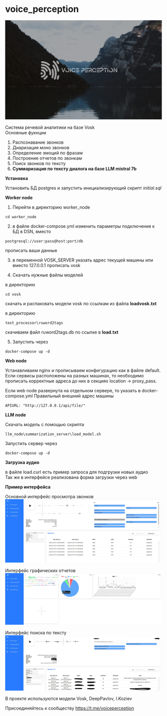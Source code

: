 # voice_perception
![Alt text](https://github.com/bogdal1993/voice_perception/blob/main/Annotation%202023-08-29%20210405.jpg?raw=true "Основной интерфейс")

Система речевой аналитики на базе Vosk  
Основные фукнции
1. Распознавание звонков
2. Диаризация моно звонков
3. Определение эмоций по фразам
4. Построение отчетов по звонкам
5. Поиск звонков по тексту
6. **Суммаризация по тексту диалога на базе LLM mistral 7b**

**Установка**

Установить БД postgres и запустить инициализирующий скрипт *initial.sql*

**Worker node**


1. Перейти в директорию worker_node
```
cd worker_node
```
2. в файле docker-compose.yml изменить параметры подключения к БД в DSN, вместо 
```
postgresql://user:pass@host:port/db
```
прописать ваши данные  


3. в переменной VOSK_SERVER указать адрес текущей машины или вместо 127.0.0.1 прописать vosk  

4. Скачать нужные файлы моделей

в директорию 
```
cd vosk 
```
скачать и распаковать модели vosk по ссылкам из файла **loadvosk.txt**  


в директорию 
```
text_processor\ruword2tags
```
скачиваем файл ruword2tags.db по ссылке в **load.txt**  

5. Запустить через 
```
docker-compose up -d
```

**Web node**  


Устанавливаем nginx и прописываем конфигурацию как в файле default. Если сервисы расположены на разных машинах, то необходимо прописать корректные адреса до них в секциях location -> proxy_pass.


Если web node развернута на отдельном сервере, то указать в docker-compose.yml Правильный внешний адрес машины
```
APIURL: "http://127.0.0.1/api/file/"
```

**LLM node**  

Скачать модель с помощью скрипта
```
llm_node\summarization_server\load_model.sh
```
Запустить сервер через 
```
docker-compose up -d
```

**Загрузка аудио**

в файле load.curl есть пример запроса для подгрузки новых аудио  
Так же в интерфейсе реализована форма загрузки через web

**Пример интерфейса**

Основной интерфейс просмотра звонков
![Alt text](https://github.com/bogdal1993/voice_perception/blob/main/Annotation%202023-04-30%20143825.jpg?raw=true "Основной интерфейс")


Интерфейс графических отчетов
![Alt text](https://github.com/bogdal1993/voice_perception/blob/main/Annotation%202023-04-30%20143822.jpg?raw=true "Интерфейс графических отчетов")


Интерфейс поиска по тексту
![Alt text](https://github.com/bogdal1993/voice_perception/blob/main/Annotation%202023-04-30%20143821.jpg?raw=true "Интерфейс поиска по тексту")


В проекте используются модели Vosk, DeepPavlov, I.Koziev


Присоединяйтесь к сообществу https://t.me/voiceperception
